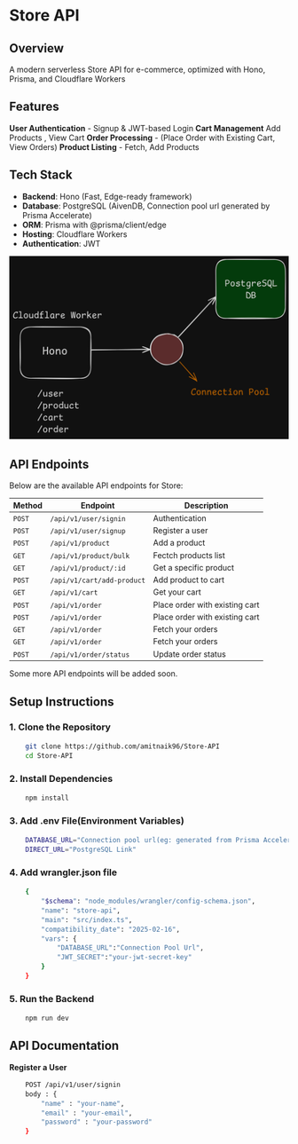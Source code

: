 # Store API 

## **Overview** 
A modern serverless Store API for e-commerce, optimized with Hono, Prisma, and Cloudflare Workers

## **Features**
**User Authentication** - Signup & JWT-based Login
**Cart Management** Add Products , View Cart
**Order Processing** - (Place Order with Existing Cart, View Orders)
**Product Listing** -  Fetch, Add Products

## **Tech Stack**
- **Backend**: Hono (Fast, Edge-ready framework)
- **Database**: PostgreSQL (AivenDB, Connection pool url generated by Prisma Accelerate)
- **ORM**: Prisma with @prisma/client/edge
- **Hosting**: Cloudflare Workers
- **Authentication**: JWT

![Architecture](https://github.com/amitnaik96/Store-API/blob/master/Design.png)  

## **API Endpoints**  
Below are the available API endpoints for Store:

| Method  | Endpoint       | Description                        |
|---------|---------------|------------------------------------|
| `POST`  | `/api/v1/user/signin`   | Authentication    |
| `POST`  | `/api/v1/user/signup`   | Register a user    |
| `POST`  | `/api/v1/product`   | Add a product    |
| `GET`  | `/api/v1/product/bulk`   | Fectch products list   |
| `GET`  | `/api/v1/product/:id`   | Get a specific product   |
| `POST`  | `/api/v1/cart/add-product`   | Add product to cart   |
| `GET`  | `/api/v1/cart`   | Get your cart  |
| `POST`  | `/api/v1/order`   | Place order with existing cart  |
| `POST`  | `/api/v1/order`   | Place order with existing cart  |
| `GET`  | `/api/v1/order`   | Fetch your orders |
| `GET`  | `/api/v1/order`   | Fetch your orders |
| `POST`  | `/api/v1/order/status`   | Update order status |

Some more API endpoints will be added soon.

## **Setup Instructions** 
### **1. Clone the Repository**  
```bash
    git clone https://github.com/amitnaik96/Store-API
    cd Store-API
```

### **2. Install Dependencies**  
```bash
    npm install
```

### **3. Add .env File(Environment Variables)**  
```bash
    DATABASE_URL="Connection pool url(eg: generated from Prisma Accelerate)"
    DIRECT_URL="PostgreSQL Link"
```

### **4. Add wrangler.json file**  
```bash
    {
        "$schema": "node_modules/wrangler/config-schema.json",
        "name": "store-api",
        "main": "src/index.ts",
        "compatibility_date": "2025-02-16",
        "vars": {
            "DATABASE_URL":"Connection Pool Url",
            "JWT_SECRET":"your-jwt-secret-key"
        }
    }
```

### **5. Run the Backend**  
```bash
    npm run dev
```

## **API Documentation** 

 **Register a User**
```bash
    POST /api/v1/user/signin
    body : {
        "name" : "your-name",
        "email" : "your-email",
        "password" : "your-password"
    }
```